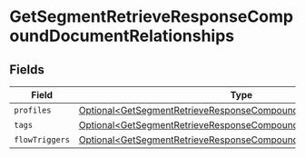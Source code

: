# GetSegmentRetrieveResponseCompoundDocumentRelationships


## Fields

| Field                                                                                                                                                  | Type                                                                                                                                                   | Required                                                                                                                                               | Description                                                                                                                                            |
| ------------------------------------------------------------------------------------------------------------------------------------------------------ | ------------------------------------------------------------------------------------------------------------------------------------------------------ | ------------------------------------------------------------------------------------------------------------------------------------------------------ | ------------------------------------------------------------------------------------------------------------------------------------------------------ |
| `profiles`                                                                                                                                             | [Optional\<GetSegmentRetrieveResponseCompoundDocumentProfiles>](../../models/components/GetSegmentRetrieveResponseCompoundDocumentProfiles.md)         | :heavy_minus_sign:                                                                                                                                     | N/A                                                                                                                                                    |
| `tags`                                                                                                                                                 | [Optional\<GetSegmentRetrieveResponseCompoundDocumentTags>](../../models/components/GetSegmentRetrieveResponseCompoundDocumentTags.md)                 | :heavy_minus_sign:                                                                                                                                     | N/A                                                                                                                                                    |
| `flowTriggers`                                                                                                                                         | [Optional\<GetSegmentRetrieveResponseCompoundDocumentFlowTriggers>](../../models/components/GetSegmentRetrieveResponseCompoundDocumentFlowTriggers.md) | :heavy_minus_sign:                                                                                                                                     | N/A                                                                                                                                                    |